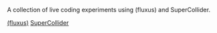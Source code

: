 A collection of live coding experiments using (fluxus) and SuperCollider.

[(fluxus)](http://www.pawfal.org/fluxus/)
[SuperCollider](http://supercollider.sourceforge.net/)
